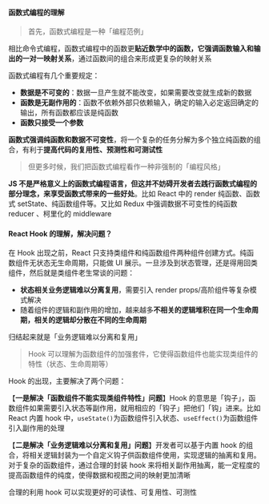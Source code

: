 #### 函数式编程的理解
> 首先，函数式编程是一种「编程范例」

相比命令式编程，函数式编程中的函数更**贴近数学中的函数，它强调函数输入和输出的一对一映射关系**，通过函数间的组合来形成更复杂的映射关系

函数式编程有几个重要规定：

- **数据是不可变的**：数据一旦产生就不能改变，如果需要改变就生成新的数据
- **函数是无副作用的**：函数不依赖外部只依赖输入，确定的输入必定返回确定的输出，所有函数都应该是纯函数
- **函数只接受一个参数**

**函数式强调纯函数和数据不可变性**，将一个复杂的任务分解为多个独立纯函数的组合，有利于**提高代码的复用性、预测性和可测试性**

> 但更多时候，我们把函数式编程看作一种非强制的「编程风格」

**JS 不是严格意义上的函数式编程语言，但这并不妨碍开发者去践行函数式编程的部分理念，来享受函数式带来的一些好处**。比如 React 中的 render 纯函数、函数式 setState、纯函数组件等。又比如 Redux 中强调数据不可变性的纯函数 reducer 、柯里化的 middleware


#### React Hook 的理解，解决问题？

在 Hook 出现之前，React 只支持类组件和纯函数组件两种组件创建方式。纯函数组件无状态无生命周期，只能做 UI 展示。一旦涉及到状态管理，还是得用回类组件，然后就是类组件老生常谈的问题：

- **状态相关业务逻辑难以分离复用**，需要引入 render props/高阶组件等复杂模式解决
- 随着组件的逻辑和副作用的增加，越来越多**不相关的逻辑堆积在同一个生命周期，相关的逻辑却分散在不同的生命周期**

归结起来就是「业务逻辑难以分离和复用」



> Hook 可以理解为函数组件的加强套件，它使得函数组件也能实现类组件的特性（状态、生命周期等）

Hook 的出现，主要解决了两个问题：

【**一是解决「函数组件不能实现类组件特性」问题**】Hook 的意思是「钩子」，函数组件如果需要引入状态等副作用，就用相应的「钩子」把他们「钩」进来。比如 React 内置 hook 中，`useState()`为函数组件引入状态、`useEffect()`为函数组件引入副作用的处理

【**二是解决「业务逻辑难以分离和复用」问题**】开发者可以基于内置 hook 的组合，将相关逻辑封装为一个自定义钩子供函数组件使用，实现逻辑的抽离和复用。对于复杂的函数组件，通过合理的封装 hook 来将相关副作用抽离，能一定程度的提高函数组件的纯度，使得数据和视图之间的映射更加清晰

合理的利用 hook 可以实现更好的可读性、可复用性、可测性